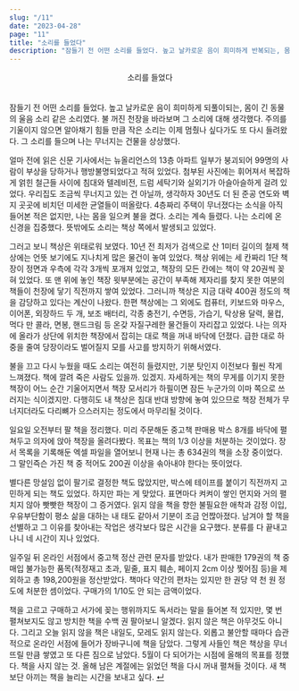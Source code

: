 ```yaml
---
slug: "/11"
date: "2023-04-28"
page: "11"
title: "소리를 들었다"
description: "잠들기 전 어떤 소리를 들었다. 높고 날카로운 음이 희미하게 반복되는, 몸이 긴 동물의 울음 소리 같은 소리였다."
---
```


<div style="text-align: center;">
    <div class="post-line" style="display: inline-block; line-height:160%">
    소리를 들었다
    </div>
</div>

<br>

잠들기 전 어떤 소리를 들었다. 높고 날카로운 음이 희미하게 되풀이되는, 몸이 긴 동물의 울음 소리 같은 소리였다. 불 꺼진 천장을 바라보며 그 소리에 대해 생각했다. 주의를 기울이지 않으면 알아채기 힘들 만큼 작은 소리는 이제 멈췄나 싶다가도 또 다시 들려왔다. 그 소리를 들으며 나는 무너지는 건물을 상상했다.

얼마 전에 읽은 신문 기사에서는 뉴올리언스의 13층 아파트 일부가 붕괴되어 99명의 사람이 부상을 당하거나 행방불명되었다고 적혀 있었다. 첨부된 사진에는 휘어져서 복잡하게 얽힌 철근들 사이에 침대와 텔레비전, 드럼 세탁기와 실외기가 아슬아슬하게 걸려 있었다. 우리집도 조금씩 무너지고 있는 건 아닐까, 생각하자 30년도 더 된 준공 연도와 벽지 곳곳에 비치던 미세한 균열들이 떠올랐다. 4층짜리 주택이 무너졌다는 소식을 아직 들어본 적은 없지만, 나는 몸을 일으켜 불을 켰다. 소리는 계속 들렸다. 나는 소리에 온 신경을 집중했다. 뜻밖에도 소리는 책상 쪽에서 발생되고 있었다.

그러고 보니 책상은 위태로워 보였다. 10년 전 최저가 검색으로 산 1미터 길이의 철제 책상에는 언뜻 보기에도 지나치게 많은 물건이 놓여 있었다. 책상 위에는 세 칸짜리 1단 책장이 정면과 우측에 각각 3개씩 포개져 있었고, 책장의 모든 칸에는 책이 약 20권씩 꽂혀 있었다. 또 맨 위에 놓인 책장 윗부분에는 공간이 부족해 제자리를 찾지 못한 여분의 책들이 천장에 닿기 직전까지 쌓여 있었다. 그러니까 책상은 지금 대략 400권 정도의 책을 감당하고 있다는 계산이 나왔다. 한편 책상에는 그 외에도 컴퓨터, 키보드와 마우스, 이어폰, 외장하드 두 개, 보조 배터리, 각종 충전기, 수면등, 가습기, 탁상용 달력, 물컵, 먹다 만 콜라, 면봉, 핸드크림 등 온갖 자질구레한 물건들이 자리잡고 있었다. 나는 의자에 올라가 상단에 위치한 책장에서 잡히는 대로 책을 꺼내 바닥에 던졌다. 급한 대로 하중을 줄여 당장이라도 벌어질지 모를 사고를 방지하기 위해서였다.

불을 끄고 다시 누웠을 때도 소리는 여전히 들렸지만, 기분 탓인지 이전보다 훨씬 작게 느껴졌다. 책에 깔려 죽은 사람도 있을까. 있겠지. 자세하게는 책의 무게를 이기지 못한 책장이 어느 순간 기울어지면서 책장 모서리가 하필이면 잠든 누군가의 이마 쪽으로 쓰러지는 식이겠지만. 다행히도 내 책상은 침대 반대 방향에 놓여 있으므로 책장 전체가 무너지더라도 다리뼈가 으스러지는 정도에서 마무리될 것이다.

일요일 오전부터 팔 책을 정리했다. 미리 주문해둔 중고책 판매용 박스 8개를 바닥에 펼쳐두고 의자에 앉아 책장을 올려다봤다. 목표는 책의 1/3 이상을 처분하는 것이었다. 장서 목록을 기록해둔 엑셀 파일을 열어보니 현재 나는 총 634권의 책을 소장 중이었다. 그 말인즉슨 가진 책 중 적어도 200권 이상을 솎아내야 한다는 뜻이었다.

별다른 망설임 없이 팔기로 결정한 책도 많았지만, 박스에 테이프를 붙이기 직전까지 고민하게 되는 책도 있었다. 하지만 파는 게 맞았다. 표면마다 켜켜이 쌓인 먼지와 거의 펼치지 않아 빳빳한 책장이 그 증거였다. 읽지 않을 책을 향한 불필요한 애착과 감정 이입, 우유부단함이 평소 삶을 대하는 내 태도 같아서 기분이 조금 언짢아졌다. 남겨야 할 책을 선별하고 그 이유를 찾아내는 작업은 생각보다 많은 시간을 요구했다. 분류를 다 끝내고 나니 네 시간이 지나 있었다.

일주일 뒤 온라인 서점에서 중고책 정산 관련 문자를 받았다. 내가 판매한 179권의 책 중 매입 불가능한 품목(적정재고 초과, 밑줄, 표지 훼손, 페이지 2cm 이상 찢어짐 등)을 제외하고 총 198,200원을 정산받았다. 책마다 약간의 편차는 있지만 한 권당 약 천 원 정도에 처분한 셈이었다. 구매가의 1/10도 안 되는 금액이었다.

책을 고르고 구매하고 서가에 꽂는 행위까지도 독서라는 말을 들어본 적 있지만, 몇 번 펼쳐보지도 않고 방치한 책을 수백 권 팔아보니 알겠다. 읽지 않은 책은 아무것도 아니다. 그리고 오늘 읽지 않을 책은 내일도, 모레도 읽지 않는다. 외롭고 불안할 때마다 습관적으로 온라인 서점에 들어가 장바구니에 책을 담았다. 그렇게 사들인 책은 책상을 무너뜨릴 만큼 쌓였고 또 다른 짐으로 남았다. 5월이 다 되어가는 시점에 올해의 목표를 정했다. 책을 사지 않는 것. 올해 남은 계절에는 읽었던 책을 다시 꺼내 펼쳐들 것이다. 새 책보단 아끼는 책을 늘리는 시간을 보내고 싶다. <a href="/">↵</a>

